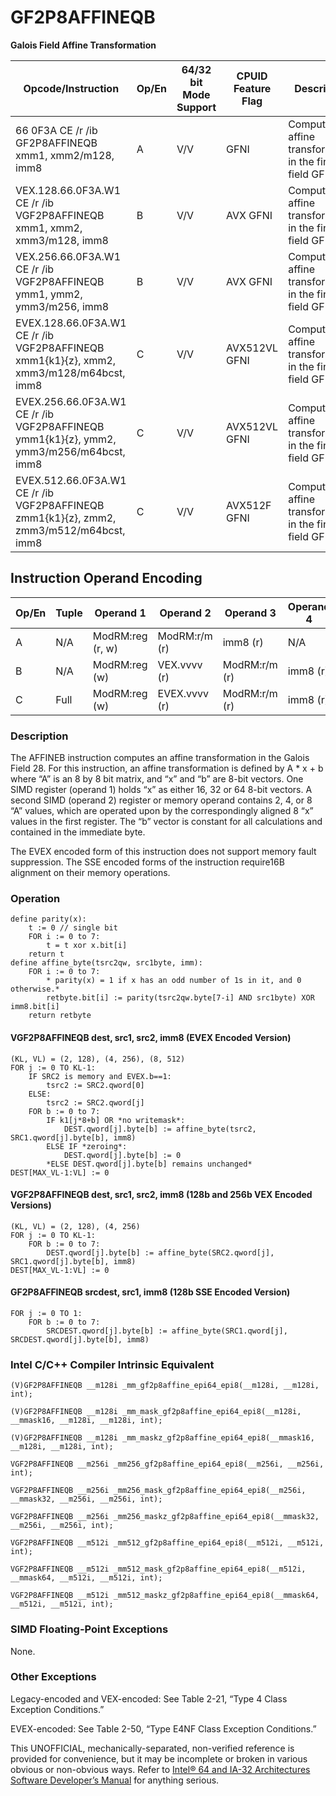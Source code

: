 # GF2P8AFFINEQB

**Galois Field Affine Transformation**

| Opcode/Instruction                                                                      | Op/En | 64/32 bit Mode Support | CPUID Feature Flag | Description                                                 |
| --------------------------------------------------------------------------------------- | ----- | ---------------------- | ------------------ | ----------------------------------------------------------- |
| 66 0F3A CE /r /ib GF2P8AFFINEQB xmm1, xmm2/m128, imm8                                   | A     | V/V                    | GFNI               | Computes affine transformation in the finite field GF(2^8). |
| VEX.128.66.0F3A.W1 CE /r /ib VGF2P8AFFINEQB xmm1, xmm2, xmm3/m128, imm8                 | B     | V/V                    | AVX GFNI           | Computes affine transformation in the finite field GF(2^8). |
| VEX.256.66.0F3A.W1 CE /r /ib VGF2P8AFFINEQB ymm1, ymm2, ymm3/m256, imm8                 | B     | V/V                    | AVX GFNI           | Computes affine transformation in the finite field GF(2^8). |
| EVEX.128.66.0F3A.W1 CE /r /ib VGF2P8AFFINEQB xmm1{k1}{z}, xmm2, xmm3/m128/m64bcst, imm8 | C     | V/V                    | AVX512VL GFNI      | Computes affine transformation in the finite field GF(2^8). |
| EVEX.256.66.0F3A.W1 CE /r /ib VGF2P8AFFINEQB ymm1{k1}{z}, ymm2, ymm3/m256/m64bcst, imm8 | C     | V/V                    | AVX512VL GFNI      | Computes affine transformation in the finite field GF(2^8). |
| EVEX.512.66.0F3A.W1 CE /r /ib VGF2P8AFFINEQB zmm1{k1}{z}, zmm2, zmm3/m512/m64bcst, imm8 | C     | V/V                    | AVX512F GFNI       | Computes affine transformation in the finite field GF(2^8). |

## Instruction Operand Encoding

| Op/En | Tuple | Operand 1        | Operand 2     | Operand 3     | Operand 4 |
| ----- | ----- | ---------------- | ------------- | ------------- | --------- |
| A     | N/A   | ModRM:reg (r, w) | ModRM:r/m (r) | imm8 (r)      | N/A       |
| B     | N/A   | ModRM:reg (w)    | VEX.vvvv (r)  | ModRM:r/m (r) | imm8 (r)  |
| C     | Full  | ModRM:reg (w)    | EVEX.vvvv (r) | ModRM:r/m (r) | imm8 (r)  |

### Description

The AFFINEB instruction computes an affine transformation in the Galois Field 28. For this instruction, an affine transformation is defined by A \* x + b where “A” is an 8 by 8 bit matrix, and “x” and “b” are 8-bit vectors. One SIMD register (operand 1) holds “x” as either 16, 32 or 64 8-bit vectors. A second SIMD (operand 2) register or memory operand contains 2, 4, or 8 “A” values, which are operated upon by the correspondingly aligned 8 “x” values in the first register. The “b” vector is constant for all calculations and contained in the immediate byte.

The EVEX encoded form of this instruction does not support memory fault suppression. The SSE encoded forms of the instruction require16B alignment on their memory operations.

### Operation

```
define parity(x):
    t := 0 // single bit
    FOR i := 0 to 7:
        t = t xor x.bit[i]
    return t
define affine_byte(tsrc2qw, src1byte, imm):
    FOR i := 0 to 7:
        * parity(x) = 1 if x has an odd number of 1s in it, and 0 otherwise.*
        retbyte.bit[i] := parity(tsrc2qw.byte[7-i] AND src1byte) XOR imm8.bit[i]
    return retbyte

```

#### VGF2P8AFFINEQB dest, src1, src2, imm8 (EVEX Encoded Version)

```
(KL, VL) = (2, 128), (4, 256), (8, 512)
FOR j := 0 TO KL-1:
    IF SRC2 is memory and EVEX.b==1:
        tsrc2 := SRC2.qword[0]
    ELSE:
        tsrc2 := SRC2.qword[j]
    FOR b := 0 to 7:
        IF k1[j*8+b] OR *no writemask*:
            DEST.qword[j].byte[b] := affine_byte(tsrc2, SRC1.qword[j].byte[b], imm8)
        ELSE IF *zeroing*:
            DEST.qword[j].byte[b] := 0
        *ELSE DEST.qword[j].byte[b] remains unchanged*
DEST[MAX_VL-1:VL] := 0

```

#### VGF2P8AFFINEQB dest, src1, src2, imm8 (128b and 256b VEX Encoded Versions)

```
(KL, VL) = (2, 128), (4, 256)
FOR j := 0 TO KL-1:
    FOR b := 0 to 7:
        DEST.qword[j].byte[b] := affine_byte(SRC2.qword[j], SRC1.qword[j].byte[b], imm8)
DEST[MAX_VL-1:VL] := 0

```

#### GF2P8AFFINEQB srcdest, src1, imm8 (128b SSE Encoded Version)

```
FOR j := 0 TO 1:
    FOR b := 0 to 7:
        SRCDEST.qword[j].byte[b] := affine_byte(SRC1.qword[j], SRCDEST.qword[j].byte[b], imm8)

```

### Intel C/C++ Compiler Intrinsic Equivalent

```
(V)GF2P8AFFINEQB __m128i _mm_gf2p8affine_epi64_epi8(__m128i, __m128i, int);

```

```
(V)GF2P8AFFINEQB __m128i _mm_mask_gf2p8affine_epi64_epi8(__m128i, __mmask16, __m128i, __m128i, int);

```

```
(V)GF2P8AFFINEQB __m128i _mm_maskz_gf2p8affine_epi64_epi8(__mmask16, __m128i, __m128i, int);

```

```
VGF2P8AFFINEQB __m256i _mm256_gf2p8affine_epi64_epi8(__m256i, __m256i, int);

```

```
VGF2P8AFFINEQB __m256i _mm256_mask_gf2p8affine_epi64_epi8(__m256i, __mmask32, __m256i, __m256i, int);

```

```
VGF2P8AFFINEQB __m256i _mm256_maskz_gf2p8affine_epi64_epi8(__mmask32, __m256i, __m256i, int);

```

```
VGF2P8AFFINEQB __m512i _mm512_gf2p8affine_epi64_epi8(__m512i, __m512i, int);

```

```
VGF2P8AFFINEQB __m512i _mm512_mask_gf2p8affine_epi64_epi8(__m512i, __mmask64, __m512i, __m512i, int);

```

```
VGF2P8AFFINEQB __m512i _mm512_maskz_gf2p8affine_epi64_epi8(__mmask64, __m512i, __m512i, int);

```

### SIMD Floating-Point Exceptions

None.

### Other Exceptions

Legacy-encoded and VEX-encoded: See Table 2-21, “Type 4 Class Exception Conditions.”

EVEX-encoded: See Table 2-50, “Type E4NF Class Exception Conditions.”

This UNOFFICIAL, mechanically-separated, non-verified reference is provided for convenience, but it may be
incomplete or broken in various obvious or non-obvious
ways. Refer to [Intel® 64 and IA-32 Architectures Software Developer’s Manual](https://software.intel.com/en-us/download/intel-64-and-ia-32-architectures-sdm-combined-volumes-1-2a-2b-2c-2d-3a-3b-3c-3d-and-4) for anything serious.
